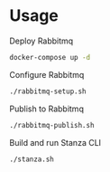 # Usage

Deploy Rabbitmq
```bash
docker-compose up -d
```

Configure Rabbitmq
```bash
./rabbitmq-setup.sh
```

Publish to Rabbitmq
```bash
./rabbitmq-publish.sh
```

Build and run Stanza CLI
```bash
./stanza.sh
```
